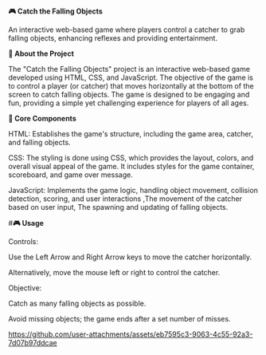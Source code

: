 **🎮 Catch the Falling Objects**

An interactive web-based game where players control a catcher to grab falling objects, enhancing reflexes and providing entertainment.






**📖 About the Project**

The "Catch the Falling Objects" project is an interactive web-based game developed using HTML, CSS, and JavaScript. The objective of the game is to control a player (or catcher) that moves horizontally at the bottom of the screen to catch falling objects. The game is designed to be engaging and fun, providing a simple yet challenging experience for players of all ages.






**🧱 Core Components**

HTML: Establishes the game's structure, including the game area, catcher, and falling objects.

CSS: The styling is done using CSS, which provides the layout, colors, and overall visual appeal of the game. It includes styles for the game container, scoreboard, and game over message.

JavaScript: Implements the game logic, handling object movement, collision detection, scoring, and user interactions ,The movement of the catcher based on user input, The spawning and updating of falling objects.







#**🎮 Usage**

Controls:

Use the Left Arrow and Right Arrow keys to move the catcher horizontally.

Alternatively, move the mouse left or right to control the catcher.

Objective:

Catch as many falling objects as possible.

Avoid missing objects; the game ends after a set number of misses.











https://github.com/user-attachments/assets/eb7595c3-9063-4c55-92a3-7d07b97ddcae

